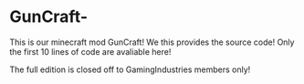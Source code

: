 # GunCraft-
This is our minecraft mod GunCraft! We this provides the source code! Only the first 10 lines of code are avaliable here!

The full edition is closed off to GamingIndustries members only!

